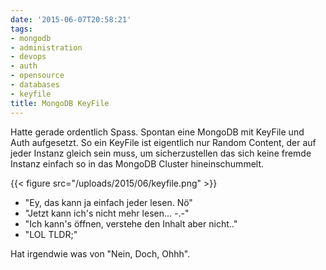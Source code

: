```yaml
---
date: '2015-06-07T20:58:21'
tags:
- mongodb
- administration
- devops
- auth
- opensource
- databases
- keyfile
title: MongoDB KeyFile
---
```


Hatte gerade ordentlich Spass. Spontan eine MongoDB mit KeyFile und Auth
aufgesetzt. So ein KeyFile ist eigentlich nur Random Content, der auf jeder
Instanz gleich sein muss, um sicherzustellen das sich keine fremde Instanz einfach so in
das MongoDB Cluster hineinschummelt.

<!--more-->

{{< figure src="/uploads/2015/06/keyfile.png" >}}

* "Ey, das kann ja einfach jeder lesen. Nö"
* "Jetzt kann ich's nicht mehr lesen... -.-"
* "Ich kann's öffnen, verstehe den Inhalt aber nicht.."
* "LOL TLDR;"

Hat irgendwie was von "Nein, Doch, Ohhh".